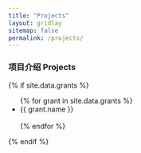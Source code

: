 ```yaml
---
title: "Projects"
layout: gridlay
sitemap: false
permalink: /projects/
---
```


### 项目介绍 Projects 

{% if site.data.grants %}
<div class="jumbotron">
<ul>
{% for grant in site.data.grants %}
 <li> {{ grant.name }} </li>
 <br>
{% endfor %}
</ul>
</div>
{% endif %}


